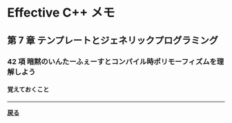 # Effective C++ メモ

## 第 7 章 テンプレートとジェネリックプログラミング

### 42 項 暗黙のいんたーふぇーすとコンパイル時ポリモーフィズムを理解しよう

#### 覚えておくこと

***

**[戻る](./index.md)**

